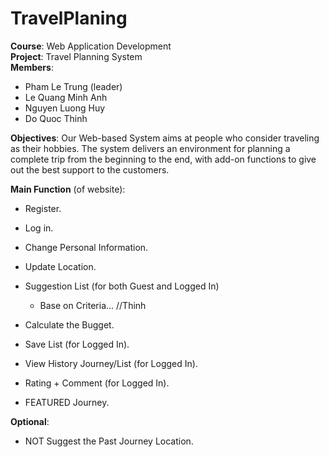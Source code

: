 # TravelPlaning
**Course**: Web Application Development <br />
**Project**: Travel Planning System <br />
**Members**:

  * Pham Le Trung (leader)
  * Le Quang Minh Anh
  * Nguyen Luong Huy
  * Do Quoc Thinh
  
**Objectives**: Our Web-based System aims at people who consider traveling as their hobbies. The system delivers an environment for planning a complete trip from the beginning to the end, with add-on functions to give out the best support to the customers.

**Main Function** (of website): 

  - Register. 
  - Log in.
  - Change Personal Information.
  - Update Location.
  - Suggestion List (for both Guest and Logged In)
      + Base on Criteria... //Thinh
      
      
  - Calculate the Bugget.
  - Save List (for Logged In).
  - View History Journey/List (for Logged In).
  - Rating + Comment (for Logged In).
  - FEATURED Journey.
  
  
**Optional**:
   - NOT Suggest the Past Journey Location.
   

